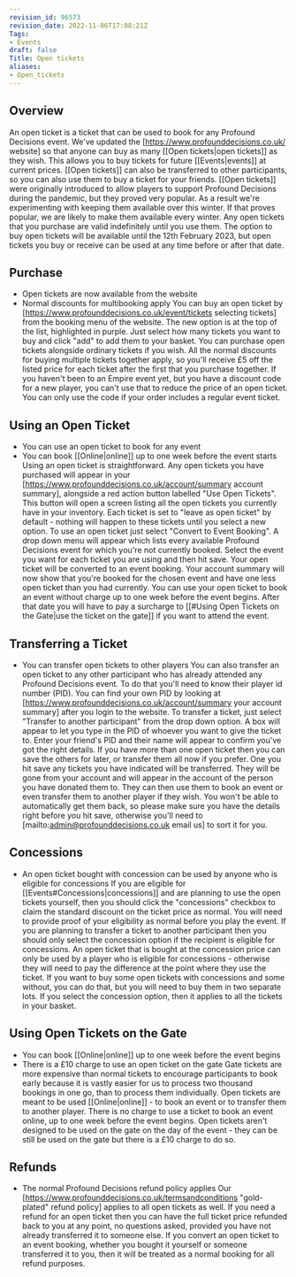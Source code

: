 ```yaml
---
revision_id: 96573
revision_date: 2022-11-06T17:08:21Z
Tags:
- Events
draft: false
Title: Open tickets
aliases:
- Open_tickets
---
```

## Overview
An open ticket is a ticket that can be used to book for any Profound Decisions event. We've updated the [https://www.profounddecisions.co.uk/ website] so that anyone can buy as many [[Open tickets|open tickets]] as they wish. This allows you to buy tickets for future [[Events|events]] at current prices. [[Open tickets]] can also be transferred to other participants, so you can also use them to buy a ticket for your friends.
[[Open tickets]] were originally introduced to allow players to support Profound Decisions during the pandemic, but they proved very popular. As a result we're experimenting with keeping them available over this winter. If that proves popular, we are likely to make them available every winter.
Any open tickets that you purchase are valid indefinitely until you use them. The option to buy open tickets will be available until the 12th February 2023, but open tickets you buy or receive can be used at any time before or after that date.
## Purchase
* Open tickets are now available from the website
* Normal discounts for multibooking apply
You can buy an open ticket by [https://www.profounddecisions.co.uk/event/tickets selecting tickets] from the booking menu of the website. The new option is at the top of the list, highlighted in purple. Just select how many tickets you want to buy and click "add" to add them to your basket.
You can purchase open tickets alongside ordinary tickets if you wish. All the normal discounts for buying multiple tickets together apply, so you'll receive £5 off the listed price for each ticket after the first that you purchase together.
If you haven't been to an Empire event yet, but you have a discount code for a new player, you can't use that to reduce the price of an open ticket. You can only use the code if your order includes a regular event ticket.
## Using an Open Ticket
* You can use an open ticket to book for any event
* You can book [[Online|online]] up to one week before the event starts
Using an open ticket is straightforward. Any open tickets you have purchased will appear in your [https://www.profounddecisions.co.uk/account/summary account summary], alongside a red action button labelled "Use Open Tickets". This button will open a screen listing all the open tickets you currently have in your inventory.
Each ticket is set to "leave as open ticket" by default - nothing will happen to these tickets until you select a new option. To use an open ticket just select "Convert to Event Booking". A drop down menu will appear which lists every available Profound Decisions event for which you're not currently booked. Select the event you want for each ticket you are using and then hit save. Your open ticket will be converted to an event booking. Your account summary will now show that you're booked for the chosen event and have one less open ticket than you had currently.
You can use your open ticket to book an event without charge up to one week before the event begins. After that date you will have to pay a surcharge to [[#Using Open Tickets on the Gate|use the ticket on the gate]] if you want to attend the event.
## Transferring a Ticket
* You can transfer open tickets to other players
You can also transfer an open ticket to any other participant who has already attended any Profound Decisions event. To do that you'll need to know their player id number (PID). You can find your own PID by looking at [https://www.profounddecisions.co.uk/account/summary your account summary] after you login to the website.
To transfer a ticket, just select "Transfer to another participant" from the drop down option. A box will appear to let you type in the PID of whoever you want to give the ticket to. Enter your friend's PID and their name will appear to confirm you've got the right details. If you have more than one open ticket then you can save the others for later, or transfer them all now if you prefer.
One you hit save any tickets you have indicated will be transferred. They will be gone from your account and will appear in the account of the person you have donated them to. They can then use them to book an event or even transfer them to another player if they wish. You won't be able to automatically get them back, so please make sure you have the details right before you hit save, otherwise you'll need to [mailto:admin@profounddecisions.co.uk email us] to sort it for you.
## Concessions
* An open ticket bought with concession can be used by anyone who is eligible for concessions
If you are eligible for [[Events#Concessions|concessions]] and are planning to use the open tickets yourself, then you should click the "concessions" checkbox to claim the standard discount on the ticket price as normal. You will need to provide proof of your eligibility as normal before you play the event.
If you are planning to transfer a ticket to another participant then you should only select the concession option if the recipient is eligible for concessions. An open ticket that is bought at the concession price can only be used by a player who is eligible for concessions - otherwise they will need to pay the difference at the point where they use the ticket.
If you want to buy some open tickets with concessions and some without, you can do that, but you will need to buy them in two separate lots. If you select the concession option, then it applies to all the tickets in your basket.
## Using Open Tickets on the Gate
* You can book [[Online|online]] up to one week before the event begins
* There is a £10 charge to use an open ticket on the gate
Gate tickets are more expensive than normal tickets to encourage participants to book early because it is vastly easier for us to process two thousand bookings in one go, than to process them individually. Open tickets are meant to be used [[Online|online]] - to book an event or to transfer them to another player. There is no charge to use a ticket to book an event online, up to one week before the event begins.
Open tickets aren't designed to be used on the gate on the day of the event - they can be still be used on the gate but there is a £10 charge to do so.
## Refunds
* The normal Profound Decisions refund policy applies
Our [https://www.profounddecisions.co.uk/termsandconditions "gold-plated" refund policy] applies to all open tickets as well. If you need a refund for an open ticket then you can have the full ticket price refunded back to you at any point, no questions asked, provided you have not already transferred it to someone else. If you convert an open ticket to an event booking, whether you bought it yourself or someone transferred it to you, then it will be treated as a normal booking for all refund purposes.